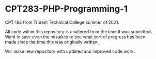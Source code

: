 # CPT283-PHP-Programming-1
CPT 183 from Trident Technical College summer of 2021.

All code within this repository is unaltered from the time it was submitted.
Want to save even the mistakes to see what sort of progress has been made since the time this was originally written.

Will make new repository with updated and improved code work.
